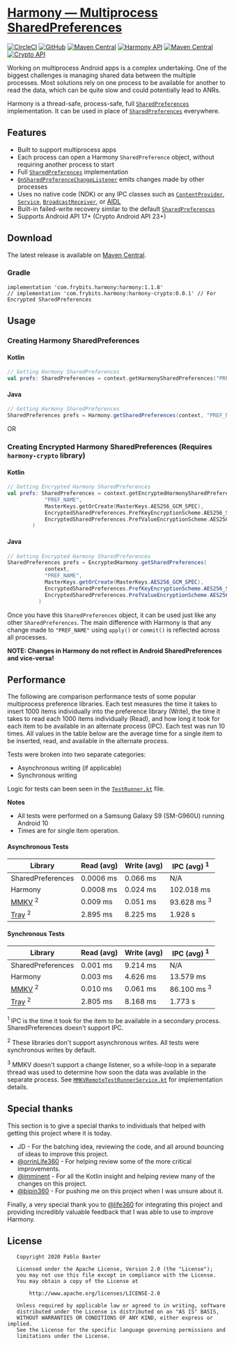 # [Harmony — Multiprocess SharedPreferences](https://medium.com/@pablobaxter/harmony-sharedpreferences-4d0fb500907e?source=friends_link&sk=22b45fe99fe66a085dc8d455d0d90178)

[![CircleCI](https://circleci.com/gh/pablobaxter/Harmony/tree/main.svg?style=shield)](https://circleci.com/gh/pablobaxter/Harmony/tree/main)
[![GitHub](https://img.shields.io/github/license/pablobaxter/harmony)](https://github.com/pablobaxter/Harmony/blob/main/LICENSE)
[![Maven Central](https://img.shields.io/maven-central/v/com.frybits.harmony/harmony?label=Harmony)](https://search.maven.org/artifact/com.frybits.harmony/harmony/1.1.8/aar) [![Harmony API](https://img.shields.io/badge/API-17%2B-brightgreen.svg?style=flat&label=Harmony%20API)](https://android-arsenal.com/api?level=17) [![Maven Central](https://img.shields.io/maven-central/v/com.frybits.harmony/harmony-crypto?label=Harmony-Crypto)](https://search.maven.org/artifact/com.frybits.harmony/harmony-crypto/0.0.1/aar) [![Crypto API](https://img.shields.io/badge/API-23%2B-purple.svg?style=flat&label=Crypto%20API)](https://android-arsenal.com/api?level=23)

Working on multiprocess Android apps is a complex undertaking. One of the biggest challenges is managing shared data between the multiple processes. Most solutions rely on one process to be available for another to read the data, which can be quite slow and could potentially lead to ANRs.

Harmony is a thread-safe, process-safe, full [`SharedPreferences`](https://developer.android.com/reference/android/content/SharedPreferences) implementation. It can be used in place of [`SharedPreferences`](https://developer.android.com/reference/android/content/SharedPreferences) everywhere.

## Features
- Built to support multiprocess apps
- Each process can open a Harmony `SharedPreference` object, without requiring another process to start
- Full [`SharedPreferences`](https://developer.android.com/reference/android/content/SharedPreferences) implementation
- [`OnSharedPreferenceChangeListener`](https://developer.android.com/reference/android/content/SharedPreferences.OnSharedPreferenceChangeListener) emits changes made by other processes
- Uses no native code (NDK) or any IPC classes such as [`ContentProvider`](https://developer.android.com/reference/android/content/ContentProvider), [`Service`](https://developer.android.com/reference/android/app/Service), [`BroadcastReceiver`](https://developer.android.com/reference/android/content/BroadcastReceiver), or [AIDL](https://developer.android.com/guide/components/aidl)
- Built-in failed-write recovery similar to the default [`SharedPreferences`](https://developer.android.com/reference/android/content/SharedPreferences)
- Supports Android API 17+ (Crypto Android API 23+)

## Download
The latest release is available on [Maven Central](https://search.maven.org/artifact/com.frybits.harmony/harmony/1.1.8/aar).
### Gradle
```
implementation 'com.frybits.harmony:harmony:1.1.8'
// implementation 'com.frybits.harmony:harmony-crypto:0.0.1' // For Encrypted SharedPreferences
```

## Usage
### Creating Harmony SharedPreferences
#### Kotlin
```kotlin
// Getting Harmony SharedPreferences
val prefs: SharedPreferences = context.getHarmonySharedPreferences("PREF_NAME")
```

#### Java
```java
// Getting Harmony SharedPreferences
SharedPreferences prefs = Harmony.getSharedPreferences(context, "PREF_NAME")
```

OR

### Creating Encrypted Harmony SharedPreferences (Requires `harmony-crypto` library)
#### Kotlin
```kotlin
// Getting Encrypted Harmony SharedPreferences
val prefs: SharedPreferences = context.getEncryptedHarmonySharedPreferences(
            "PREF_NAME",
            MasterKeys.getOrCreate(MasterKeys.AES256_GCM_SPEC),
            EncryptedSharedPreferences.PrefKeyEncryptionScheme.AES256_SIV,
            EncryptedSharedPreferences.PrefValueEncryptionScheme.AES256_GCM
        )
```

#### Java
```java
// Getting Encrypted Harmony SharedPreferences
SharedPreferences prefs = EncryptedHarmony.getSharedPreferences(
            context, 
            "PREF_NAME",
            MasterKeys.getOrCreate(MasterKeys.AES256_GCM_SPEC),
            EncryptedSharedPreferences.PrefKeyEncryptionScheme.AES256_SIV,
            EncryptedSharedPreferences.PrefValueEncryptionScheme.AES256_GCM
          )
```

Once you have this `SharedPreferences` object, it can be used just like any other `SharedPreferences`. The main difference with Harmony is that any change made to `"PREF_NAME"` using `apply()` or `commit()` is reflected across all processes.

**NOTE: Changes in Harmony do not reflect in Android SharedPreferences and vice-versa!** 

## Performance

The following are comparison performance tests of some popular multiprocess preference libraries. Each test measures the time it takes to insert 1000 items individually into the preference library (Write), the time it takes to read each 1000 items individually (Read), and how long it took for each item to be available in an alternate process (IPC). Each test was run 10 times. All values in the table below are the average time for a single item to be inserted, read, and available in the alternate process.

Tests were broken into two separate categories:
- Asynchronous writing (if applicable)
- Synchronous writing

Logic for tests can been seen in the [`TestRunner.kt`](app/src/main/java/com/frybits/harmony/app/test/TestRunner.kt) file.

**Notes** 
- All tests were performed on a Samsung Galaxy S9 (SM-G960U) running Android 10
- Times are for single item operation.

#### Asynchronous Tests

|Library                                             |Read (avg)|Write (avg) |IPC (avg) <sup>1</sup> |
|----------------------------------------------------|----------|------------|-----------------------|
|SharedPreferences                                   |0.0006 ms |0.066 ms    |N/A                    |
|Harmony                                             |0.0008 ms |0.024 ms    |102.018 ms             |
|[MMKV](https://github.com/Tencent/MMKV) <sup>2</sup>|0.009 ms  |0.051 ms    |93.628 ms <sup>3</sup> |
|[Tray](https://github.com/GCX-HCI/tray) <sup>2</sup>|2.895 ms  |8.225 ms    |1.928 s                |


#### Synchronous Tests

|Library                                             |Read (avg)|Write (avg) |IPC (avg) <sup>1</sup> |
|----------------------------------------------------|----------|------------|-----------------------|
|SharedPreferences                                   |0.001 ms  |9.214 ms    |N/A                    |
|Harmony                                             |0.003 ms  |4.626 ms    |13.579 ms              |
|[MMKV](https://github.com/Tencent/MMKV) <sup>2</sup>|0.010 ms  |0.061 ms    |86.100 ms <sup>3</sup> |
|[Tray](https://github.com/GCX-HCI/tray) <sup>2</sup>|2.805 ms  |8.168 ms    |1.773 s                |

<sup>1</sup> IPC is the time it took for the item to be available in a secondary process. SharedPreferences doesn't support IPC.

<sup>2</sup> These libraries don't support asynchronous writes. All tests were synchronous writes by default.

<sup>3</sup> MMKV doesn't support a change listener, so a while-loop in a separate thread was used to determine how soon the data was available in the separate process. See [`MMKVRemoteTestRunnerService.kt`](app/src/main/java/com/frybits/harmony/app/test/MMKVRemoteTestRunnerService.kt) for implementation details.

## Special thanks

This section is to give a special thanks to individuals that helped with getting this project where it is today.
- JD - For the batching idea, reviewing the code, and all around bouncing of ideas to improve this project. 
- [@orrinLife360](https://github.com/orrinLife360) - For helping review some of the more critical improvements.
- [@imminent](https://github.com/imminent) - For all the Kotlin insight and helping review many of the changes on this project.
- [@bipin360](https://github.com/bipin360) - For pushing me on this project when I was unsure about it.

Finally, a very special thank you to [@life360](https://github.com/life360) for integrating this project and providing incredibly valuable feedback that I was able to use to improve Harmony.

## License
```
   Copyright 2020 Pablo Baxter

   Licensed under the Apache License, Version 2.0 (the "License");
   you may not use this file except in compliance with the License.
   You may obtain a copy of the License at

       http://www.apache.org/licenses/LICENSE-2.0

   Unless required by applicable law or agreed to in writing, software
   distributed under the License is distributed on an "AS IS" BASIS,
   WITHOUT WARRANTIES OR CONDITIONS OF ANY KIND, either express or implied.
   See the License for the specific language governing permissions and
   limitations under the License.
```
